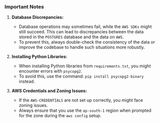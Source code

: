 ### Important Notes

1. **Database Discrepancies:**
   - Database operations may sometimes fail, while the `AWS SDKs` might still succeed. This can lead to discrepancies between the data stored in the `POSTGRES` database and the data on `AWS`.
   - To prevent this, always double-check the consistency of the data or improve the codebase to handle such situations more robustly.

2. **Installing Python Libraries:**
   - When installing Python libraries from `requirements.txt`, you might encounter errors with `psycopg2`.
   - To avoid this, use the command: `pip install psycopg2-binary` instead.

3. **AWS Credentials and Zoning Issues:**
   - If the `AWS-CREDENTIALS` are not set up correctly, you might face zoning issues.
   - Always ensure that you use the `ap-south-1` region when prompted for the zone during the `aws config` setup.
